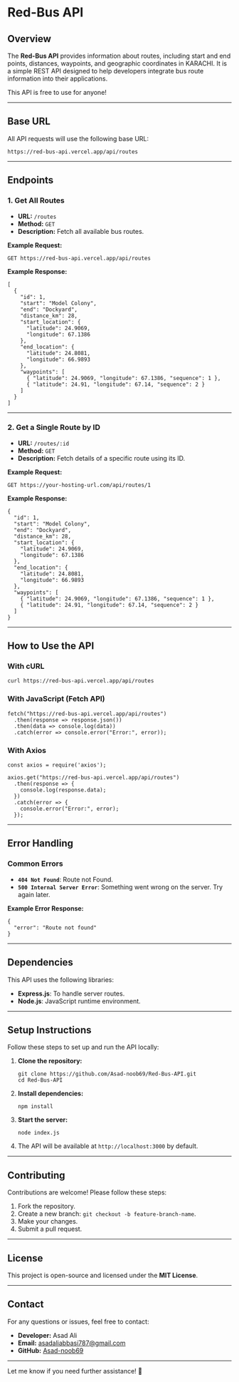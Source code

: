 **Red-Bus API**
===============

**Overview**
------------

The **Red-Bus API** provides information about routes, including start and end points, distances, waypoints, and geographic coordinates in KARACHI. It is a simple REST API designed to help developers integrate bus route information into their applications.

This API is free to use for anyone!

* * * * *

**Base URL**
------------

All API requests will use the following base URL:

```
https://red-bus-api.vercel.app/api/routes

```

* * * * *

**Endpoints**
-------------

### 1\. Get All Routes

-   **URL:** `/routes`
-   **Method:** `GET`
-   **Description:** Fetch all available bus routes.

**Example Request:**

```
GET https://red-bus-api.vercel.app/api/routes
```

**Example Response:**

```
[
  {
    "id": 1,
    "start": "Model Colony",
    "end": "Dockyard",
    "distance_km": 28,
    "start_location": {
      "latitude": 24.9069,
      "longitude": 67.1386
    },
    "end_location": {
      "latitude": 24.8081,
      "longitude": 66.9893
    },
    "waypoints": [
      { "latitude": 24.9069, "longitude": 67.1386, "sequence": 1 },
      { "latitude": 24.91, "longitude": 67.14, "sequence": 2 }
    ]
  }
]

```

* * * * *

### 2\. Get a Single Route by ID

-   **URL:** `/routes/:id`
-   **Method:** `GET`
-   **Description:** Fetch details of a specific route using its ID.

**Example Request:**

```
GET https://your-hosting-url.com/api/routes/1

```

**Example Response:**

```
{
  "id": 1,
  "start": "Model Colony",
  "end": "Dockyard",
  "distance_km": 28,
  "start_location": {
    "latitude": 24.9069,
    "longitude": 67.1386
  },
  "end_location": {
    "latitude": 24.8081,
    "longitude": 66.9893
  },
  "waypoints": [
    { "latitude": 24.9069, "longitude": 67.1386, "sequence": 1 },
    { "latitude": 24.91, "longitude": 67.14, "sequence": 2 }
  ]
}

```

* * * * *

**How to Use the API**
----------------------

### With cURL

```
curl https://red-bus-api.vercel.app/api/routes

```

### With JavaScript (Fetch API)

```
fetch("https://red-bus-api.vercel.app/api/routes")
  .then(response => response.json())
  .then(data => console.log(data))
  .catch(error => console.error("Error:", error));

```

### With Axios

```
const axios = require('axios');

axios.get("https://red-bus-api.vercel.app/api/routes")
  .then(response => {
    console.log(response.data);
  })
  .catch(error => {
    console.error("Error:", error);
  });

```

* * * * *

**Error Handling**
------------------

### Common Errors

-   **`404 Not Found`**: Route not Found.
-   **`500 Internal Server Error`**: Something went wrong on the server. Try again later.

**Example Error Response:**

```
{
  "error": "Route not found"
}

```

* * * * *

**Dependencies**
----------------

This API uses the following libraries:

-   **Express.js**: To handle server routes.
-   **Node.js**: JavaScript runtime environment.

* * * * *

**Setup Instructions**
----------------------

Follow these steps to set up and run the API locally:

1.  **Clone the repository:**

    ```
    git clone https://github.com/Asad-noob69/Red-Bus-API.git
    cd Red-Bus-API

    ```

2.  **Install dependencies:**

    ```
    npm install

    ```

3.  **Start the server:**

    ```
    node index.js

    ```

4.  The API will be available at `http://localhost:3000` by default.

* * * * *

**Contributing**
----------------

Contributions are welcome! Please follow these steps:

1.  Fork the repository.
2.  Create a new branch: `git checkout -b feature-branch-name`.
3.  Make your changes.
4.  Submit a pull request.

* * * * *

**License**
-----------

This project is open-source and licensed under the **MIT License**.

* * * * *

**Contact**
-----------

For any questions or issues, feel free to contact:

-   **Developer:** Asad Ali
-   **Email:** <asadaliabbasi787@gmail.com>
-   **GitHub:** [Asad-noob69](https://github.com/Asad-noob69)

* * * * *

Let me know if you need further assistance! 🚀